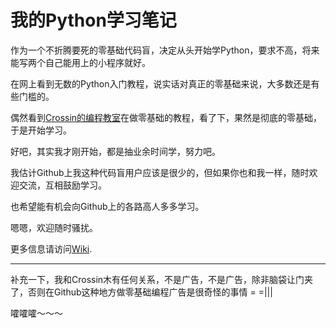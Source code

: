 我的Python学习笔记
====================

作为一个不折腾要死的零基础代码盲，决定从头开始学Python，要求不高，将来能写两个自己能用上的小程序就好。

在网上看到无数的Python入门教程，说实话对真正的零基础来说，大多数还是有些门槛的。

偶然看到[Crossin的编程教室](http://www.crossin.me/)在做零基础的教程，看了下，果然是彻底的零基础，于是开始学习。

好吧，其实我才刚开始，都是抽业余时间学，努力吧。

我估计Github上我这种代码盲用户应该是很少的，但如果你也和我一样，随时欢迎交流，互相鼓励学习。

也希望能有机会向Github上的各路高人多多学习。

嗯嗯，欢迎随时骚扰。

更多信息请访问[Wiki](https://github.com/trai25/Python-learning-note/wiki).

- - -

补充一下，我和Crossin木有任何关系，不是广告，不是广告，除非脑袋让门夹了，否则在Github这种地方做零基础编程广告是很奇怪的事情 = =|||

嚯嚯嚯～～～
